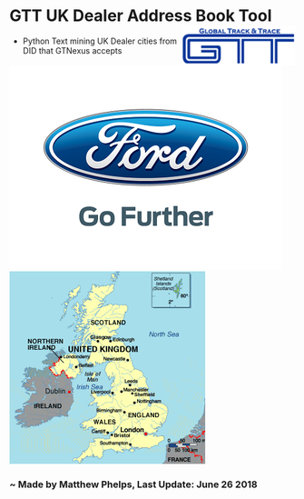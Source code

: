 # GTT UK Dealer Address Book Tool    <img align="right" width="200" height="70" src="img/GTT2.png">
* Python Text mining UK Dealer cities from DID that GTNexus accepts

 ![ford logo](img/ford2.png) ![picture of uk](img/uk.png) 
 ### ~ Made by Matthew Phelps, Last Update: June 26 2018
